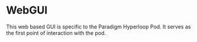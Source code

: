 # WebGUI

This web based GUI is specific to the Paradigm Hyperloop Pod. 
It serves as the first point of interaction with the pod.
